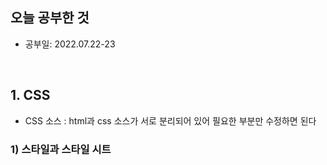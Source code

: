 ## 오늘 공부한 것
   * 공부일: 2022.07.22-23
<br>

## 1. CSS
* CSS 소스
: html과 css 소스가 서로 분리되어 있어 필요한 부분만 수정하면 된다

### 1) 스타일과 스타일 시트
